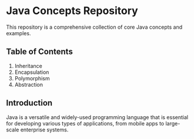 # Java Concepts Repository

This repository is a comprehensive collection of core Java concepts and examples.

## Table of Contents

1. Inheritance
2. Encapsulation
3. Polymorphism
4. Abstraction

## Introduction
Java is a versatile and widely-used programming language that is essential for developing various types of applications, from mobile apps to large-scale enterprise systems.

